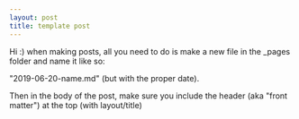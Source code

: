 ```yaml
---
layout: post
title: template post
---
```


Hi :) when making posts, all you need to do is make a new file in the _pages folder and name it like so:

"2019-06-20-name.md" (but with the proper date). 


Then in the body of the post, make sure you include the header (aka "front matter") at the top (with layout/title)
